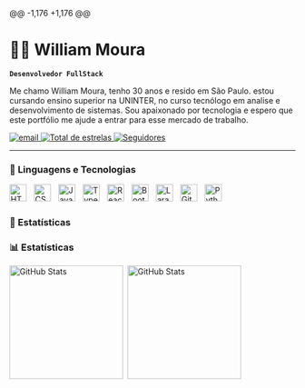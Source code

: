@@ -1,176 +1,176 @@
 # 🧟‍♂️ William Moura
 
 **`Desenvolvedor FullStack`**
 
 Me chamo William Moura, tenho 30 anos e resido em São Paulo. estou cursando ensino superior na UNINTER, no curso tecnólogo em analise e desenvolvimento de sistemas. Sou apaixonado por tecnologia e espero que este portfólio me ajude a entrar para esse mercado de trabalho.
 
<p align="left">
    <a href="mailto:seuemail@exemplo.com">
        <img alt="email" 
          title="Entre em contato" 
          src="https://custom-icon-badges.demolab.com/badge/Mail-E61B23.svg?logo=mail"
          />
    </a>
    <a href="https://github.com/will-moura27?tab=repositories&sort=stargazers">
        <img alt="Total de estrelas" title="Total de estrelas GitHub" src="https://custom-icon-badges.demolab.com/github/stars/will-moura27?color=55960c&style=for-the-badge&labelColor=488207&logo=star&label=estrelas"/>
    </a>
    <a href="https://github.com/will-moura27?tab=followers">
        <img alt="Seguidores" title="Me siga no GitHub" src="https://custom-icon-badges.demolab.com/github/followers/will-moura27?color=236ad3&labelColor=1155ba&style=for-the-badge&logo=github&label=Seguidores&logoColor=white"/>
    </a>
</p>

 
 ---
 
 ### 🤖 Linguagens e Tecnologias
 
 <img 
     align="left" 
     alt="HTML"
     title="HTML" 
     width="30px" 
     style="padding-right: 10px;" 
     src="https://cdn.jsdelivr.net/gh/devicons/devicon@latest/icons/html5/html5-original.svg" 
 />
 <img 
     align="left" 
     alt="CSS" 
     title="CSS"
     width="30px" 
     style="padding-right: 10px;" 
     src="https://cdn.jsdelivr.net/gh/devicons/devicon@latest/icons/css3/css3-original.svg" 
 />
 <img 
     align="left" 
     alt="JavaScript" 
     title="JavaScript"
     width="30px" 
     style="padding-right: 10px;" 
     src="https://cdn.jsdelivr.net/gh/devicons/devicon@latest/icons/javascript/javascript-original.svg" 
 />
 <img 
     align="left" 
     alt="TypeScript"
     title="TypeScript" 
     width="30px" 
     style="padding-right: 10px;" 
     src="https://cdn.jsdelivr.net/gh/devicons/devicon@latest/icons/typescript/typescript-original.svg" 
 />
 <img 
     align="left" 
     alt="React"
     title="React" 
     width="30px" 
     style="padding-right: 10px;" 
     src="https://cdn.jsdelivr.net/gh/devicons/devicon@latest/icons/react/react-original.svg" 
 />
 
 <img 
     align="left" 
     alt="Bootstrap"
     title="Bootstrap" 
     width="30px" 
     style="padding-right: 10px;" 
     src="https://cdn.jsdelivr.net/gh/devicons/devicon@latest/icons/bootstrap/bootstrap-original.svg" 
 />

 
<!-- <img 
     align="left" 
     alt="PHP" 
     title="PHP"
     width="30px" 
     style="padding-right: 10px;" 
     src="https://cdn.jsdelivr.net/gh/devicons/devicon@latest/icons/php/php-original.svg" 
 /-->
 <img 
     align="left" 
     alt="Laravel" 
     title="Laravel"
     width="30px" 
     style="padding-right: 10px;" 
     src="https://cdn.jsdelivr.net/gh/devicons/devicon@latest/icons/laravel/laravel-original.svg" 
 />

 <img 
     align="left" 
     alt="Git" 
     title="Git"
     width="30px" 
     style="padding-right: 10px;" 
     src="https://cdn.jsdelivr.net/gh/devicons/devicon@latest/icons/git/git-original.svg" 
 />
 <img 
     align="left" 
     alt="Python" 
     title="Python"
     width="30px" 
     style="padding-right: 10px;" 
     src="https://cdn.jsdelivr.net/gh/devicons/devicon@latest/icons/python/python-original.svg" 
 />
 
 <br/>
 <br/>
 
 ### 🤖 Estatísticas
 ### 📊 Estatísticas
 
 <p>
   <img 
     align="left" 
     alt="GitHub Stats" 
     height="200" 
     style="padding-right: 5px;" 
     src="https://github-readme-stats.vercel.app/api?username=will-moura27&show_icons=true&theme=tokyonight&include_all_commits=true&locale=pt-br" 
   />
 
 <img 
       align="left" 
       alt="GitHub Stats" 
       height="200" 
       src="https://github-readme-stats.vercel.app/api/top-langs/?username=will-moura27&theme=tokyonight&layout=compact&custom_title=Tecnologias&langs_count=9" 
   />
 
 </p>
